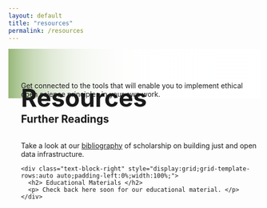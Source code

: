 ```yaml
---
layout: default
title: "resources"
permalink: /resources
---
```


<div class="text-block-right" style="display:grid;background-image:linear-gradient(to left, #fff, 90%, #97b779);padding:0;margin-right:0;width:100%;" id="headingblock">
    <div class="text-block-right" style="display:grid;grid-template-rows:40px auto;background-color:transparent;padding-left:5%;align-content:center;width:95%;" id="heading-left">
      <h1 style="font-size:calc(20px + 3vw);height:40px;align-self:start;">Resources</h1>
      <p style="align-self:start;padding-top:10px;margin:0px;margin-top:3%;" id="describe">Get connected to the tools that will enable you to implement ethical open science principles in your own work.</p>
    </div>
   <!-- <div class="text-block-right" style="background-color:transparent;padding-left:0;float:right;justify-self:end;max-width:460px; margin-right:20%; margin-left: 60%; width: 20%;" id="heading-image">
      <figure id="stakes">
        <img src="./images/needle.png" alt="needle" style="width=100%; max-width:150px;">
      </figure>
    </div> -->
  </div>
  
<div class="text-block-right" style="display:grid;grid-template-rows:auto auto;padding-left:5%;width:95%;">
        <div class="text-block-right" style="display:grid;grid-template-rows:auto auto;padding-left:0%;width:100%;">
      <h2> Further Readings </h2>
      <p style="margin-bottom:0px;">Take a look at our <a href="https://www.zotero.org/groups/5074488/global_change_fairos/library">bibliography</a> of scholarship on building just and open data infrastructure.</p>
    </div>
    
    <div class="text-block-right" style="display:grid;grid-template-rows:auto auto;padding-left:0%;width:100%;">
      <h2> Educational Materials </h2>
      <p> Check back here soon for our educational material. </p>
    </div>


</div>

